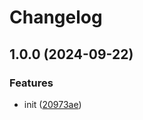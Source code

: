 # Changelog

## 1.0.0 (2024-09-22)


### Features

* init ([20973ae](https://github.com/phi-ag/argon2/commit/20973aeb3c38702dcfda5103f8883015941b6711))
